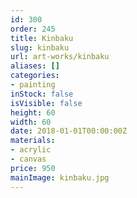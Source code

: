 ```yaml
---
id: 300
order: 245
title: Kinbaku
slug: kinbaku
url: art-works/kinbaku
aliases: []
categories:
- painting
inStock: false
isVisible: false
height: 60
width: 60
date: 2018-01-01T00:00:00Z
materials:
- acrylic
- canvas
price: 950
mainImage: kinbaku.jpg
---
```

